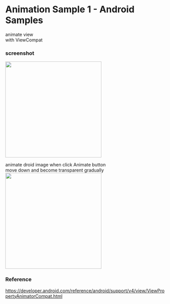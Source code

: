 Animation Sample 1 - Android Samples
===============

animate view <br/>
with ViewCompat <br/>

### screenshot <br/>
<image src="https://raw.githubusercontent.com/ohwada/Android_Samples/master/AnimationSample1/screenshot/screenshot_animation_main.png" width="300" /><br/>

animate droid image when click Animate button<br/>
move down and become transparent gradually<br/>
<image src="https://raw.githubusercontent.com/ohwada/Android_Samples/master/AnimationSample1/screenshot/screenshot_animation_animate.png" width="300" /><br/>

### Reference <br/>
https://developer.android.com/reference/android/support/v4/view/ViewPropertyAnimatorCompat.html

